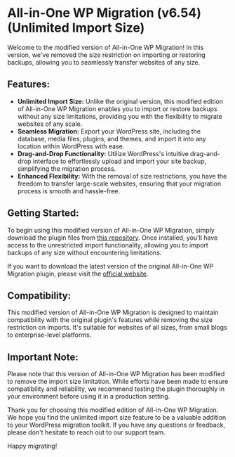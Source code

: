 # All-in-One WP Migration (v6.54) (Unlimited Import Size)

Welcome to the modified version of All-in-One WP Migration! In this version, we've removed the size restriction on importing or restoring backups, allowing you to seamlessly transfer websites of any size.

## Features:

- **Unlimited Import Size:** Unlike the original version, this modified edition of All-in-One WP Migration enables you to import or restore backups without any size limitations, providing you with the flexibility to migrate websites of any scale.
- **Seamless Migration:** Export your WordPress site, including the database, media files, plugins, and themes, and import it into any location within WordPress with ease.
- **Drag-and-Drop Functionality:** Utilize WordPress's intuitive drag-and-drop interface to effortlessly upload and import your site backup, simplifying the migration process.
- **Enhanced Flexibility:** With the removal of size restrictions, you have the freedom to transfer large-scale websites, ensuring that your migration process is smooth and hassle-free.

## Getting Started:

To begin using this modified version of All-in-One WP Migration, simply download the plugin files from [this repository](https://github.com/devHardik71/All-in-One-WP-Migration-Unlimited). Once installed, you'll have access to the unrestricted import functionality, allowing you to import backups of any size without encountering limitations.

If you want to download the latest version of the original All-in-One WP Migration plugin, please visit the [official website](https://wordpress.org/plugins/all-in-one-wp-migration/).

## Compatibility:

This modified version of All-in-One WP Migration is designed to maintain compatibility with the original plugin's features while removing the size restriction on imports. It's suitable for websites of all sizes, from small blogs to enterprise-level platforms.

## Important Note:

Please note that this version of All-in-One WP Migration has been modified to remove the import size limitation. While efforts have been made to ensure compatibility and reliability, we recommend testing the plugin thoroughly in your environment before using it in a production setting.

Thank you for choosing this modified edition of All-in-One WP Migration. We hope you find the unlimited import size feature to be a valuable addition to your WordPress migration toolkit. If you have any questions or feedback, please don't hesitate to reach out to our support team.

Happy migrating!
